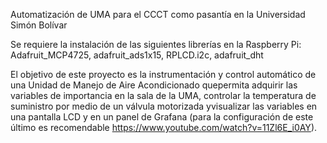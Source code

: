 Automatización de UMA para el CCCT como pasantía en la Universidad Simón Bolívar

Se requiere la instalación de las siguientes librerías en la Raspberry Pi: Adafruit_MCP4725, adafruit_ads1x15, RPLCD.i2c, adafruit_dht

El objetivo de este proyecto es la instrumentación y control automático de una Unidad de Manejo de Aire Acondicionado quepermita adquirir las variables de importancia en la sala de la  UMA, controlar la temperatura de suministro por medio de un válvula motorizada yvisualizar las variables en una pantalla LCD y en un panel de Grafana (para la configuración de este último es recomendable https://www.youtube.com/watch?v=11Zl6E_i0AY).